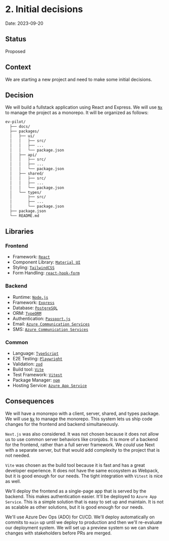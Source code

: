# 2. Initial decisions

Date: 2023-09-20

## Status

Proposed

## Context

We are starting a new project and need to make some initial decisions.

## Decision

We will build a fullstack application using React and Express. We will use
[`Nx`](https://nx.dev/) to manage the project as a monorepo. It will be
organized as follows:

```sh
ev-pilot/
  ├── docs/
  ├── packages/
  │   ├── ui/
  │   │   ├── src/
  │   │   ├── ...
  │   │   └── package.json
  │   ├── api/
  │   │   ├── src/
  │   │   ├── ...
  │   │   └── package.json
  │   ├── shared/
  │   │   ├── src/
  │   │   ├── ...
  │   │   └── package.json
  │   └── types/
  │       ├── src/
  │       ├── ...
  │       └── package.json
  ├── package.json
  └── README.md
```

## Libraries

### Frontend

- Framework: [`React`](https://react.dev/)
- Component Library: [`Material UI`](https://mui.com/)
- Styling: [`TailwindCSS`](https://tailwindcss.com/)
- Form Handling: [`react-hook-form`](https://www.react-hook-form.com/)

### Backend

- Runtime: [`Node.js`](https://nodejs.org/en)
- Framework: [`Express`](https://expressjs.com/)
- Database: [`PostgreSQL`](https://www.postgresql.org/)
- ORM: [`TypeORM`](https://typeorm.io/)
- Authentication: [`Passport.js`](https://www.passportjs.org/)
- Email:
  [`Azure Communication Services`](https://azure.microsoft.com/en-us/products/communication-services)
- SMS:
  [`Azure Communication Services`](https://azure.microsoft.com/en-us/products/communication-services)

### Common

- Language: [`TypeScript`](https://www.typescriptlang.org/)
- E2E Testing: [`Playwright`](https://playwright.dev/)
- Validation: [`zod`](https://zod.dev/)
- Build tool: [`Vite`](https://vitejs.dev/)
- Test Framework: [`Vitest`](https://vitest.dev/)
- Package Manager: [`npm`](https://www.npmjs.com/)
- Hosting Service:
  [`Azure App Service`](https://azure.microsoft.com/en-us/products/app-service)

## Consequences

We will have a monorepo with a client, server, shared, and types package. We
will use [`Nx`](https://nx.dev/) to manage the monorepo. This system lets us
ship code changes for the frontend and backend simultaneously.

`Next.js` was also considered. It was not chosen because it does not allow us to
use common server behaviors like cronjobs. It is more of a backend for the
frontend, rather than a full server framework. We _could_ use Next with a
separate server, but that would add complexity to the project that is not
needed.

`Vite` was chosen as the build tool because it is fast and has a great developer
experience. It does not have the same ecosystem as Webpack, but it is good
enough for our needs. The tight integration with `Vitest` is nice as well.

We'll deploy the frontend as a single-page app that is served by the backend.
This makes authentication easier. It'll be deployed to `Azure App Service`. This
is a simple solution that is easy to set up and maintain. It is not as scalable
as other solutions, but it is good enough for our needs.

We'll use Azure Dev Ops (ADO) for CI/CD. We'll deploy automatically on commits
to `main` up until we deploy to production and then we'll re-evaluate our
deployment system. We will set up a preview system so we can share changes with
stakeholders before PRs are merged.
